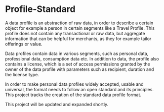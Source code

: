 # Profile-Standard

A data profile is an abstraction of raw data, in order to describe a certain object for example a person in certain segments like a Travel Profile. This profile does not contain any transactional or raw data, but aggregate information that can be helpful for merchants, as they for example tailor offerings or value. 

Data profiles contain data in various segments, such as personal data, professional data, consumption data etc. In addition to data, the profile also contains a license, which is a set of access permissions granted by the owner of the data profile with parameters such as recipient, duration and the license type. 

In order to make personal data profiles widely accepted, usable and universal, the format needs to follow an open standard and its principles. This project tracks the creation of the standard data profile format.

This project will be updated and expanded shortly. 
